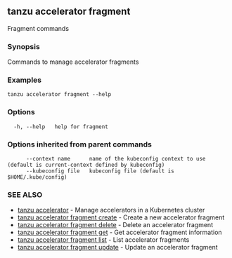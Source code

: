 ## tanzu accelerator fragment

Fragment commands

### Synopsis

Commands to manage accelerator fragments

### Examples

```
tanzu accelerator fragment --help
```

### Options

```
  -h, --help   help for fragment
```

### Options inherited from parent commands

```
      --context name      name of the kubeconfig context to use (default is current-context defined by kubeconfig)
      --kubeconfig file   kubeconfig file (default is $HOME/.kube/config)
```

### SEE ALSO

* [tanzu accelerator](tanzu_accelerator.md)	 - Manage accelerators in a Kubernetes cluster
* [tanzu accelerator fragment create](tanzu_accelerator_fragment_create.md)	 - Create a new accelerator fragment
* [tanzu accelerator fragment delete](tanzu_accelerator_fragment_delete.md)	 - Delete an accelerator fragment
* [tanzu accelerator fragment get](tanzu_accelerator_fragment_get.md)	 - Get accelerator fragment information
* [tanzu accelerator fragment list](tanzu_accelerator_fragment_list.md)	 - List accelerator fragments
* [tanzu accelerator fragment update](tanzu_accelerator_fragment_update.md)	 - Update an accelerator fragment


